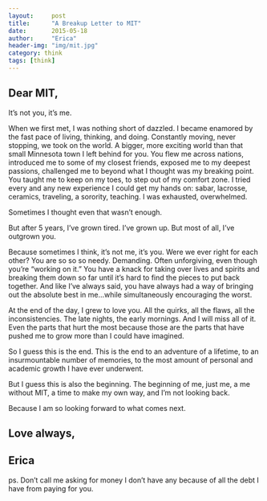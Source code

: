 ```yaml
---
layout:     post
title:      "A Breakup Letter to MIT"
date:       2015-05-18
author:     "Erica"
header-img: "img/mit.jpg"
category: think
tags: [think]
---
```


<h2>Dear MIT,</h2>

It’s not you, it’s me. 

When we first met, I was nothing short of dazzled. I became enamored by the fast pace of living, thinking, and doing. Constantly moving, never stopping, we took on the world. A bigger, more exciting world than that small Minnesota town I left behind for you. You flew me across nations, introduced me to some of my closest friends, exposed me to my deepest passions, challenged me to beyond what I thought was my breaking point. You taught me to keep on my toes, to step out of my comfort zone. I tried every and any new experience I could get my hands on: sabar, lacrosse, ceramics, traveling, a sorority, teaching. I was exhausted, overwhelmed.

Sometimes I thought even that wasn’t enough. 

But after 5 years, I’ve grown tired. I’ve grown up. But most of all, I’ve outgrown you. 

Because sometimes I think, it’s not me, it’s you. Were we ever right for each other? You are so so so needy. Demanding. Often unforgiving, even though you’re “working on it.” You have a knack for taking over lives and spirits and breaking them down so far until it’s hard to find the pieces to put back together. And like I’ve always said, you have always had a way of bringing out the absolute best in me…while simultaneously encouraging the worst.

At the end of the day, I grew to love you. All the quirks, all the flaws, all the inconsistencies. The late nights, the early mornings. And I will miss all of it. Even the parts that hurt the most because those are the parts that have pushed me to grow more than I could have imagined.

So I guess this is the end. This is the end to an adventure of a lifetime, to an insurmountable number of memories, to the most amount of personal and academic growth I have ever underwent.

But I guess this is also the beginning. The beginning of me, just me, a me without MIT, a time to make my own way, and I’m not looking back.

Because I am so looking forward to what comes next.

<h2>Love always,</h2>
<h2>Erica</h2>

ps. Don’t call me asking for money I don’t have any because of all the debt I have from paying for you.